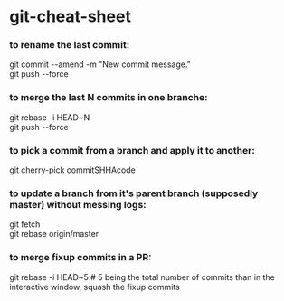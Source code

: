 # git-cheat-sheet

### to rename the last commit:
git commit --amend -m "New commit message."
<br/>
git push --force

### to merge the last N commits in one branche:
git rebase -i HEAD~N
<br/>
git push --force

### to pick a commit from a branch and apply it to another:
git cherry-pick commitSHHAcode

### to update a branch from it's parent branch (supposedly master) without messing logs:
git fetch
<br/>
git rebase origin/master

### to merge fixup commits in a PR:
git rebase -i HEAD~5 # 5 being the total number of commits
than in the interactive window, squash the fixup commits
